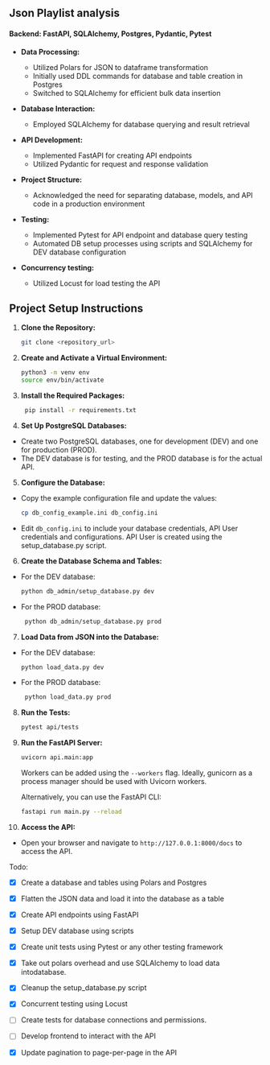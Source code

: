 ## Json Playlist analysis

#### Backend: FastAPI, SQLAlchemy, Postgres, Pydantic, Pytest

- **Data Processing:**
  - Utilized Polars for JSON to dataframe transformation
  - Initially used DDL commands for database and table creation in Postgres
  - Switched to SQLAlchemy for efficient bulk data insertion

- **Database Interaction:**
  - Employed SQLAlchemy for database querying and result retrieval

- **API Development:**
  - Implemented FastAPI for creating API endpoints
  - Utilized Pydantic for request and response validation

- **Project Structure:**
  - Acknowledged the need for separating database, models, and API code in a production environment

- **Testing:**
  - Implemented Pytest for API endpoint and database query testing
  - Automated DB setup processes using scripts and SQLAlchemy for DEV database configuration

- **Concurrency testing:**
  - Utilized Locust for load testing the API


## Project Setup Instructions

1. **Clone the Repository:**
   ```sh
   git clone <repository_url>
    ```
2. **Create and Activate a Virtual Environment:** 
   ```sh
   python3 -m venv env
   source env/bin/activate
   ```

3. **Install the Required Packages:**
   ```sh
    pip install -r requirements.txt
    ```
4. **Set Up PostgreSQL Databases:**
- Create two PostgreSQL databases, one for development (DEV) and one for production (PROD). 
- The DEV database is for testing, and the PROD database is for the actual API.

5. **Configure the Database:**
- Copy the example configuration file and update the values:
   ```sh
   cp db_config_example.ini db_config.ini
   ```
- Edit `db_config.ini` to include your database credentials, API User credentials and configurations. API User is created using the setup_database.py script.

6. **Create the Database Schema and Tables:**
- For the DEV database:
   ```sh
   python db_admin/setup_database.py dev
   ```
- For the PROD database:
   ```sh
    python db_admin/setup_database.py prod
    ```
7. **Load Data from JSON into the Database:**
- For the DEV database:
   ```sh
   python load_data.py dev
   ```
- For the PROD database:
   ```sh
    python load_data.py prod
    ```
8. **Run the Tests:**
    ```sh
    pytest api/tests
    ```
9. **Run the FastAPI Server:**
    ```sh
    uvicorn api.main:app 
    ```
    Workers can be added using the `--workers` flag. Ideally, gunicorn as a process manager should be used with Uvicorn workers.

    Alternatively, you can use the FastAPI CLI:
    ```sh   
    fastapi run main.py --reload
    ```
10. **Access the API:**
- Open your browser and navigate to `http://127.0.0.1:8000/docs` to access the API.





Todo:
- [x] Create a database and tables using Polars and Postgres
- [x] Flatten the JSON data and load it into the database as a table
- [x] Create API endpoints using FastAPI
- [x] Setup DEV database using scripts
- [x] Create unit tests using Pytest or any other testing framework
- [x] Take out polars overhead and use SQLAlchemy to load data intodatabase.
- [x] Cleanup the setup_database.py script
- [x] Concurrent testing using Locust
- [ ] Create tests for database connections and permissions.
- [ ] Develop frontend to interact with the API 
- [x] Update pagination to page-per-page in the API

